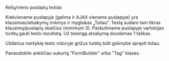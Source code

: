 Kelių/vieno puslapių testas

Kiekviename puslapyje (galima ir AJAX viename puslapyje) yra klausimas/atsakymų rinkinys ir mygtukas „Toliau“. Testą sudaro tam tikras klausimų/puslapių skaičius (minimum 3). Paskutiniame puslapyje vartotojas turėtų gauti testo rezultatą. Už teisingą atsakymą duodamas 1 taškas.

Uždarius naršyklę testo viduryje grižus turėtų būti gslimybė spręsti toliau.

Panaudokite ankščiau sukurtą "FormBuilder" arba "Tag" klases.

